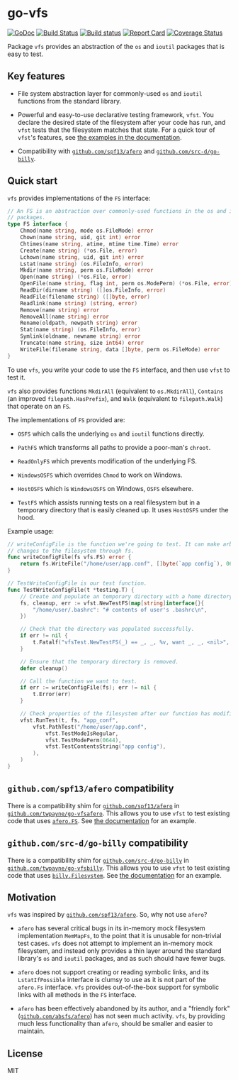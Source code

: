 # go-vfs

[![GoDoc](https://godoc.org/github.com/twpayne/go-vfs?status.svg)](https://godoc.org/github.com/twpayne/go-vfs)
[![Build Status](https://travis-ci.org/twpayne/go-vfs.svg?branch=master)](https://travis-ci.org/twpayne/go-vfs)
[![Build status](https://ci.appveyor.com/api/projects/status/v53b59r5iivoadyr/branch/master?svg=true)](https://ci.appveyor.com/project/twpayne/go-vfs/branch/master)
[![Report Card](https://goreportcard.com/badge/github.com/twpayne/go-vfs)](https://goreportcard.com/report/github.com/twpayne/go-vfs)
[![Coverage Status](https://coveralls.io/repos/github/twpayne/go-vfs/badge.svg)](https://coveralls.io/github/twpayne/go-vfs)

Package `vfs` provides an abstraction of the `os` and `ioutil` packages that is
easy to test.

## Key features

* File system abstraction layer for commonly-used `os` and `ioutil` functions
   from the standard library.

* Powerful and easy-to-use declarative testing framework, `vfst`. You declare
   the desired state of the filesystem after your code has run, and `vfst` tests
   that the filesystem matches that state. For a quick tour of `vfst`'s
   features, see [the examples in the
   documentation](https://godoc.org/github.com/twpayne/go-vfs/vfst#pkg-examples).

* Compatibility with [`github.com/spf13/afero`](https://github.com/spf13/afero)
   and [`github.com/src-d/go-billy`](https://github.com/src-d/go-billy).

## Quick start

`vfs` provides implementations of the `FS` interface:

```go
// An FS is an abstraction over commonly-used functions in the os and ioutil
// packages.
type FS interface {
    Chmod(name string, mode os.FileMode) error
    Chown(name string, uid, git int) error
    Chtimes(name string, atime, mtime time.Time) error
    Create(name string) (*os.File, error)
    Lchown(name string, uid, git int) error
    Lstat(name string) (os.FileInfo, error)
    Mkdir(name string, perm os.FileMode) error
    Open(name string) (*os.File, error)
    OpenFile(name string, flag int, perm os.ModePerm) (*os.File, error)
    ReadDir(dirname string) ([]os.FileInfo, error)
    ReadFile(filename string) ([]byte, error)
    Readlink(name string) (string, error)
    Remove(name string) error
    RemoveAll(name string) error
    Rename(oldpath, newpath string) error
    Stat(name string) (os.FileInfo, error)
    Symlink(oldname, newname string) error
    Truncate(name string, size int64) error
    WriteFile(filename string, data []byte, perm os.FileMode) error
}
```

To use `vfs`, you write your code to use the `FS` interface, and then use
`vfst` to test it.

`vfs` also provides functions `MkdirAll` (equivalent to `os.MkdirAll`),
`Contains` (an improved `filepath.HasPrefix`), and `Walk` (equivalent to
`filepath.Walk`) that operate on an `FS`.

The implementations of `FS` provided are:

* `OSFS` which calls the underlying `os` and `ioutil` functions directly.

* `PathFS` which transforms all paths to provide a poor-man's `chroot`.

* `ReadOnlyFS` which prevents modification of the underlying FS.

* `WindowsOSFS` which overrides `Chmod` to work on Windows.

* `HostOSFS` which is `WindowsOSFS` on Windows, `OSFS` elsewhere.

* `TestFS` which assists running tests on a real filesystem but in a temporary
   directory that is easily cleaned up. It uses `HostOSFS` under the hood.

Example usage:

```go
// writeConfigFile is the function we're going to test. It can make arbitrary
// changes to the filesystem through fs.
func writeConfigFile(fs vfs.FS) error {
    return fs.WriteFile("/home/user/app.conf", []byte(`app config`), 0644)
}

// TestWriteConfigFile is our test function.
func TestWriteConfigFile(t *testing.T) {
    // Create and populate an temporary directory with a home directory.
    fs, cleanup, err := vfst.NewTestFS(map[string]interface{}{
        "/home/user/.bashrc": "# contents of user's .bashrc\n",
    })

    // Check that the directory was populated successfully.
    if err != nil {
        t.Fatalf("vfsTest.NewTestFS(_) == _, _, %v, want _, _, <nil>", err)
    }

    // Ensure that the temporary directory is removed.
    defer cleanup()

    // Call the function we want to test.
    if err := writeConfigFile(fs); err != nil {
        t.Error(err)
    }

    // Check properties of the filesystem after our function has modified it.
    vfst.RunTest(t, fs, "app_conf",
        vfst.PathTest("/home/user/app.conf",
            vfst.TestModeIsRegular,
            vfst.TestModePerm(0644),
            vfst.TestContentsString("app config"),
        ),
    )
}
```

## `github.com/spf13/afero` compatibility

There is a compatibility shim for
[`github.com/spf13/afero`](https://github.com/spf13/afero) in
[`github.com/twpayne/go-vfsafero`](https://github.com/twpayne/go-vfsafero).
This allows you to use `vfst` to test existing code that uses
[`afero.FS`](https://godoc.org/github.com/spf13/afero#Fs). See [the
documentation](https://godoc.org/github.com/twpayne/go-vfsafero) for an
example.

## `github.com/src-d/go-billy` compatibility

There is a compatibility shim for
[`github.com/src-d/go-billy`](https://github.com/src-d/go-billy) in
[`github.com/twpayne/go-vfsbilly`](https://github.com/twpayne/go-vfsbilly).
This allows you to use `vfst` to test existing code that uses
[`billy.Filesystem`](https://godoc.org/github.com/src-d/go-billy#Filesystem).
See [the documentation](https://godoc.org/github.com/twpayne/go-vfsbilly) for
an example.

## Motivation

`vfs` was inspired by
[`github.com/spf13/afero`](https://github.com/spf13/afero). So, why not use
`afero`?

* `afero` has several critical bugs in its in-memory mock filesystem
   implementation `MemMapFs`, to the point that it is unusable for non-trivial
   test cases. `vfs` does not attempt to implement an in-memory mock filesystem,
   and instead only provides a thin layer around the standard library's `os` and
   `ioutil` packages, and as such should have fewer bugs.

* `afero` does not support creating or reading symbolic links, and its
   `LstatIfPossible` interface is clumsy to use as it is not part of the
   `afero.Fs` interface. `vfs` provides out-of-the-box support for symbolic
   links with all methods in the `FS` interface.

* `afero` has been effectively abandoned by its author, and a "friendly fork"
   ([`github.com/absfs/afero`](https://github.com/absfs/afero)) has not seen
   much activity. `vfs`, by providing much less functionality than `afero`,
   should be smaller and easier to maintain.

## License

MIT